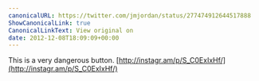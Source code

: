 ```yaml
---
canonicalURL: https://twitter.com/jmjordan/status/277474912644517888
ShowCanonicalLink: true
CanonicalLinkText: View original on
date: 2012-12-08T18:09:09+00:00
---
```

This is a very dangerous button. [http://instagr.am/p/S_C0ExIxHf/](http://instagr.am/p/S_C0ExIxHf/)